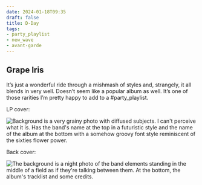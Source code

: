 ```yaml
---
date: 2024-01-18T09:35
draft: false
title: D-Day
tags:
- party_playlist
- new_wave
- avant-garde
---
```

## Grape Iris

It’s just a wonderful ride through a mishmash of styles and, strangely, it all blends in very well. Doesn’t seem like a popular album as well. It’s one of those rarities I’m pretty happy to add to a #party_playlist.

LP cover:

![Background is a very grainy photo with diffused subjects. I can't perceive what it is. Has the band's name at the top in a futuristic style and the name of the album at the bottom with a somehow groovy font style reminiscent of the sixties flower power.](../attachment/vsc-paste/d-day-240118093824.png)

Back cover:

![The background is a night photo of the band elements standing in the middle of a field as if they're talking between them. At the bottom, the album's tracklist and some credits.](../attachment/vsc-paste/d-day-240118093840.png)